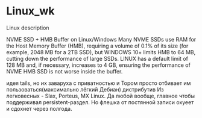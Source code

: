 # Linux_wk
Linux description 


NVME SSD + HMB Buffer on Linux/Windows
Many NVME SSDs use RAM for the Host Memory Buffer (HMB),
requiring a volume of 0.1% of its size (for example, 2048 MB for a 2TB SSD),
but WINDOWS 10+ limits HMB to 64 MB, cutting down the performance of large SSDs.
LINUX has a default limit of 128 MB and, if necessary, increases to 4 GB,
ensuring the performance of NVME HMB SSD is not worse inside the buffer.



идея tails, но их заваруха с приватностью и Тором просто отбивает им пользоваться(максимально лёгкий Дебиан) дистрибутив
Из легковесных - Slax, Porteus, MX Linux. Да любой вообще, главное чтобы
 поддерживал persistent-раздел. Но флешка от постянной записи охуеет и 
сдохнет через полгода.
